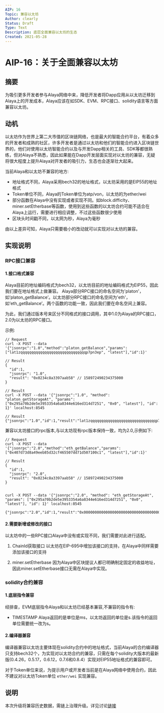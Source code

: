 ```yaml
---
AIP: 16
Topic: 兼容以太坊
Author: clearly
Status: Draft 
Type: Text
Description: 底层全面兼容以太坊的生态
Created: 2021-05-28
---
```


# AIP-16：关于全面兼容以太坊

## 摘要
为吸引更多开发者参与Alaya网络中来，降低开发者将Dapp应用从以太坊迁移到Alaya上的开发成本，Alaya应该在如SDK、EVM、RPC接口、solidity语言等方面兼容以太坊。

## 动机

以太坊作为世界上第二大市值的区块链网络，也是最大的智能合约平台，有着众多的开发者和成熟的社区，许多开发者是通过以太坊和他们的智能合约进入区块链世界的，他们对使用以太坊智能合约以及与开发Dapp相关的工具、SDK等都很熟练，但对Alaya不熟悉，因此如果能在Dapp开发层面实现对以太坊的兼容，无疑将很大程度上提升Alaya对开发者的吸引力，生态也会逐渐壮大起来。

当前Alaya和以太坊不兼容的地方:

- 地址格式不同，Alaya采用bech32的地址格式，以太坊采用的是EIP55的地址格式
- Token单位不同，Alaya的Token单位为atp/von，以太坊的为ether/wei
- 部分函数在Alaya中没有实现或者实现不同。如block.difficlty、miner.setEtherbase等函数，使用到这些函数的以太坊合约可能不适合在Alaya上运行，需要进行相应调整，不过这些函数很少使用
- 区块头时间戳不同，以太网为秒，Alaya为毫秒

由以上差异可知，Alaya只需要极小的改动就可以实现对以太坊的兼容。

## 实现说明

### RPC接口兼容

#### 1.接口格式兼容
Alaya目前的地址编码格式为bech32，以太坊目前的地址编码格式为EIP55，因此我们要在地址格式上做兼容。
Alaya部分RPC接口的命名空间为'platon'，如’platon_getBalance’。以太坊部分RPC接口的命名空间为'eth'，如‘eth_getBalance’。两个函数的功能一致，因此我们要在命名空间上兼容。

为此，我们通过版本号来区分不同格式的接口调用，其中1.0为Alaya的RPC接口，2.0为以太坊的RPC接口。

示例:
```
// Request 
curl -X POST --data '{"jsonrpc":"1.0","method":"platon_getBalance","params":["lat1zqqqqqqqqqqqqqqqqqqqqqqqqqqqqqqp7pn3ep", "latest"],"id":1}'

// Result
{
  "id":1,
  "jsonrpc": "1.0",
  "result": "0x0234c8a3397aab58" // 158972490234375000
}

// Result
curl -X POST --data '{"jsonrpc":"1.0", "method": "platon_getStorageAt", "params": ["0x295a70b2de5e3953354a6a8344e616ed314d7251", "0x0", "latest"], "id": 1}' localhost:8545

// Result
{"jsonrpc":"1.0","id":1,"result":"lat1zqqqqqqqqqqqqqqqqqqqqqqqqqqqqqqp7pn3ep"}

```

兼容以太坊接口的rpc版本,与以太坊现有rpc版本保持一致，均为2.0,示例如下:
```
// Request
curl -X POST --data '{"jsonrpc":"2.0","method":"eth_getBalance","params":["0x407d73d8a49eeb85d32cf465507dd71d507100c1", "latest"],"id":1}'

// Result
{
  "id":1,
  "jsonrpc": "2.0",
  "result": "0x0234c8a3397aab58" // 158972490234375000
}


curl -X POST --data '{"jsonrpc":"2.0", "method": "eth_getStorageAt", "params": ["0x295a70b2de5e3953354a6a8344e616ed314d7251", "0x0", "latest"], "id": 1}' localhost:8545

{"jsonrpc":"2.0","id":1,"result":"0x00000000000000000000000000000000000000000000000000000000000004d2"}

```

#### 2.需要新增或修改的接口
以太坊中的一些RPC接口Alaya中没有或实现不同，我们需要对此进行适配。

1. ChainId获取接口
以太坊在EIP-695中增加该接口的支持，在Alaya中同样需要添加该接口的支持

2. miner.setEtherbase
因为Alaya中区块提议人都已明确制定固定的收益地址，因此miner.setEtherbase接口无需在Alaya中实现。

### solidity合约兼容

#### 1.底层指令兼容
经排查，EVM底层指令Alaya和以太坊已经基本兼容,不兼容的指令有:
- TIMESTAMP
  Alaya返回的是单位是ms，以太坊返回的单位是s.该指令的返回单位需要统一改为s。

#### 2.编译器兼容

编译器兼容以太坊主要体现在solidity合约中的地址格式，当前Alaya的合约编译器只支持bech32个，为实现对以太坊合约的兼容，只需在每个solidity大版本的最新版(0.4.26，0.5.17，0.6.12，0.7.6和0.8.4）实现对EIP55地址格式的兼容即可。

对于Token单位来说，为提示用户或开发者当前是在Alaya网络中使用合约，因此不建议对以太坊Token单位 `ether/wei` 实现兼容。

## 说明
本次升级将兼容历史数据，需链上治理升级。详见讨论[链接](https://forum.latticex.foundation/t/topic/4636)

